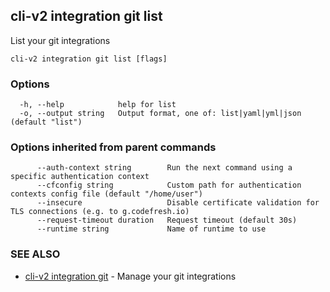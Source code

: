 ## cli-v2 integration git list

List your git integrations

```
cli-v2 integration git list [flags]
```

### Options

```
  -h, --help            help for list
  -o, --output string   Output format, one of: list|yaml|yml|json (default "list")
```

### Options inherited from parent commands

```
      --auth-context string        Run the next command using a specific authentication context
      --cfconfig string            Custom path for authentication contexts config file (default "/home/user")
      --insecure                   Disable certificate validation for TLS connections (e.g. to g.codefresh.io)
      --request-timeout duration   Request timeout (default 30s)
      --runtime string             Name of runtime to use
```

### SEE ALSO

* [cli-v2 integration git](cli-v2_integration_git.md)	 - Manage your git integrations

